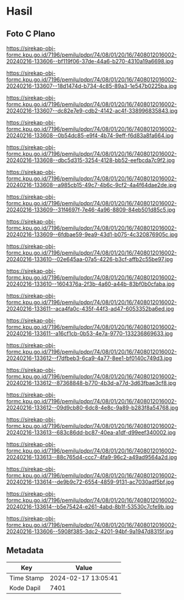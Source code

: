 # Hasil

## Foto C Plano

https://sirekap-obj-formc.kpu.go.id/7196/pemilu/pdpr/74/08/01/20/16/7408012016002-20240216-133606--bf119f06-37de-44a6-b270-4310a19a6698.jpg

https://sirekap-obj-formc.kpu.go.id/7196/pemilu/pdpr/74/08/01/20/16/7408012016002-20240216-133607--18d1474d-b734-4c85-89a3-1e547b0225ba.jpg

https://sirekap-obj-formc.kpu.go.id/7196/pemilu/pdpr/74/08/01/20/16/7408012016002-20240216-133607--dc82e7e9-cdb2-4142-ac4f-338996835843.jpg

https://sirekap-obj-formc.kpu.go.id/7196/pemilu/pdpr/74/08/01/20/16/7408012016002-20240216-133608--0b54dc85-e9f4-4b74-9eff-f6d83a8fa664.jpg

https://sirekap-obj-formc.kpu.go.id/7196/pemilu/pdpr/74/08/01/20/16/7408012016002-20240216-133608--dbc5d315-3254-4128-bb52-eefbcda7c9f2.jpg

https://sirekap-obj-formc.kpu.go.id/7196/pemilu/pdpr/74/08/01/20/16/7408012016002-20240216-133608--a985cb15-49c7-4b6c-9cf2-4a4f64dae2de.jpg

https://sirekap-obj-formc.kpu.go.id/7196/pemilu/pdpr/74/08/01/20/16/7408012016002-20240216-133609--31f4697f-7e46-4a96-8809-84eb501d85c5.jpg

https://sirekap-obj-formc.kpu.go.id/7196/pemilu/pdpr/74/08/01/20/16/7408012016002-20240216-133609--6fdbae59-9ea9-43d1-b075-4c320876905c.jpg

https://sirekap-obj-formc.kpu.go.id/7196/pemilu/pdpr/74/08/01/20/16/7408012016002-20240216-133610--02e645aa-07a5-4226-b3cf-affb2c55be97.jpg

https://sirekap-obj-formc.kpu.go.id/7196/pemilu/pdpr/74/08/01/20/16/7408012016002-20240216-133610--1604376a-2f3b-4a60-a44b-83bf0b0cfaba.jpg

https://sirekap-obj-formc.kpu.go.id/7196/pemilu/pdpr/74/08/01/20/16/7408012016002-20240216-133611--aca4fa0c-435f-44f3-ad47-6053352ba6ed.jpg

https://sirekap-obj-formc.kpu.go.id/7196/pemilu/pdpr/74/08/01/20/16/7408012016002-20240216-133611--a16cf1cb-0b53-4e7a-9770-133236869633.jpg

https://sirekap-obj-formc.kpu.go.id/7196/pemilu/pdpr/74/08/01/20/16/7408012016002-20240216-133612--f7dfbeb3-6ca9-4a77-8ee1-bf0140c749d3.jpg

https://sirekap-obj-formc.kpu.go.id/7196/pemilu/pdpr/74/08/01/20/16/7408012016002-20240216-133612--87368848-b770-4b3d-a77d-3d63fbae3cf8.jpg

https://sirekap-obj-formc.kpu.go.id/7196/pemilu/pdpr/74/08/01/20/16/7408012016002-20240216-133612--09d9cb80-6dc8-4e8c-9a89-b283f8a54768.jpg

https://sirekap-obj-formc.kpu.go.id/7196/pemilu/pdpr/74/08/01/20/16/7408012016002-20240216-133613--683c86dd-bc87-40ea-a1df-d99eef340002.jpg

https://sirekap-obj-formc.kpu.go.id/7196/pemilu/pdpr/74/08/01/20/16/7408012016002-20240216-133613--88c765d4-ccc7-4fa9-96c2-a49ad9564a2d.jpg

https://sirekap-obj-formc.kpu.go.id/7196/pemilu/pdpr/74/08/01/20/16/7408012016002-20240216-133614--de9b9c72-6554-4859-9131-ac7030adf5bf.jpg

https://sirekap-obj-formc.kpu.go.id/7196/pemilu/pdpr/74/08/01/20/16/7408012016002-20240216-133614--b5e75424-e261-4abd-8b1f-53530c7cfe9b.jpg

https://sirekap-obj-formc.kpu.go.id/7196/pemilu/pdpr/74/08/01/20/16/7408012016002-20240216-133606--5908f385-3dc2-4201-94bf-9a1947d8315f.jpg


## Metadata

| Key        | Value               |
| ---------- | ------------------- |
| Time Stamp | 2024-02-17 13:05:41 |
| Kode Dapil | 7401                |



